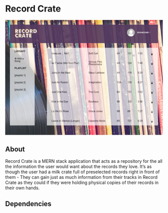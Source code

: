 # Record Crate 

![ScreenShot](./client/src/assets/img/screenshot.png)

## About
Record Crate is a MERN stack application that acts as a repository for the all the information the user would want about the records they love. It’s as though the user had a milk crate full of preselected records right in front of them - They can gain just as much information from their tracks in Record Crate as they could if they were holding physical copies of their records in their own hands. 

## Dependencies
